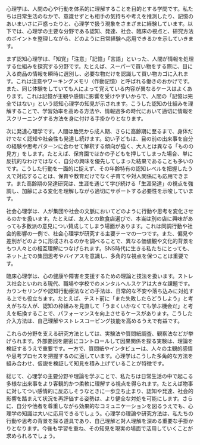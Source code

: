 心理学は、人間の心や行動を体系的に理解することを目的とする学問です。私たちは日常生活のなかで、意識せずとも相手の気持ちや考えを推測したり、記憶のあいまいさに戸惑ったりと、心理学で扱う現象をさまざまに経験しています。以下では、心理学の主要な分野である認知、発達、社会、臨床の視点と、研究方法のポイントを整理しながら、どのように日常経験へ応用できるかを示していきます。

まず認知心理学は、「知覚」「注意」「記憶」「言語」といった、人間が情報を処理する仕組みを探究する分野です。たとえば、スーパーで買い物をする際に、目に入る商品の情報を瞬時に選別し、必要な物だけを認識して買い物カゴに入れます。これは注意やワーキングメモリ（作動記憶）と呼ばれる働きのおかげです。また、同じ体験をしていても人によって覚えている内容が異なるケースはよくあります。これは記憶が主観や感情に影響を受けやすいからで、人間の「記憶は完全ではない」という認知心理学の知見が示されます。こうした認知の仕組みを理解することで、学習効率を高める方法や、情報過多の時代において適切に情報をスクリーニングする方法を身に付ける手掛かりとなります。

次に発達心理学です。人間は胎児から成人期、さらに高齢期に至るまで、身体だけでなく認知や社会性も発達し続けます。幼い子どもは、目の前の出来事を自分の経験や思考パターンに合わせて解釈する傾向が強く、大人とは異なる「ものの見方」をします。たとえば、保育園でほかの子どもを押してしまった場合、単に反抗的なわけではなく、自分の興味を優先してしまった結果であることも多いのです。こうした行動を一面的に捉えず、その年齢特有の認知レベルを把握したうえで対応することは、保育や教育だけでなく子育てや対人関係にも応用できます。また高齢期の発達研究は、生涯を通じて学び続ける「生涯発達」の視点を強調し、加齢による変化を理解しながら適切にサポートする必要性を示唆しています。

社会心理学は、人が集団や社会の文脈においてどのように行動や思考を変化させるのかを扱います。たとえば、友人との飲食店選びで、本当は別の店に興味があっても多数派の意見につい賛成してしまう場面があります。これは同調行動や社会的影響の一例で、社会心理学が研究する主要テーマの一つです。また、偏見や差別がどのように形成されるのかを調べることで、異なる価値観や文化的背景をもつ人々との相互理解につなげられます。SNS時代に生きる私たちにとっても、ネット上での集団思考やバイアスを意識し、多角的な視点を保つことは重要です。

臨床心理学は、心の健康や障害を支援するための理論と技法を扱います。ストレス社会といわれる現代、職場や学校でのメンタルヘルスケアは大きな課題です。カウンセリングや認知行動療法などの手法は、日常的な不安や落ち込みに対処する上でも役立ちます。たとえば、テスト前に「また失敗したらどうしよう」と考えがちな人が、認知の枠組みを見直して「うまくいかなくても学ぶ機会だ」と考えを転換することで、パフォーマンスを向上させるケースがあります。こうした介入方法は、自己理解やストレスコーピング技能を高めるうえで有益です。

これらの分野を支える研究方法としては、実験法や質問紙調査、観察法などが挙げられます。外部要因を厳密にコントロールして因果関係を探る実験は、理論を検証するうえで重要です。一方で、質問紙やインタビューは、人々の主観的感情や思考プロセスを把握するのに適しています。心理学はこうした多角的な方法を組み合わせ、仮説を検証して知見を積み上げていることが特徴です。

総じて、心理学の主要分野や理論を学ぶことで、私たちは日常生活の中で起こる多様な出来事をより客観的かつ柔軟に理解する視点を得られます。たとえば物事に対してつい感情的に反応しそうなときに一歩立ち止まり、認知や発達、社会的影響を踏まえて状況を再評価する姿勢は、より健全な対処を可能にします。さらに、自分や他者を尊重しながら効果的なコミュニケーションを図るうえでも、心理学の知識は大いに応用できるでしょう。心理学の理論や研究方法は、私たちの行動や思考の背景を探る道具であり、自己理解と対人理解を深める重要な手掛かりとなります。今後も学習を重ね、その知見を現実の場面で活用していくことが求められるでしょう。
